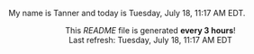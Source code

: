 My name is Tanner and today is Tuesday, July 18, 11:17 AM EDT.

<p align="center">This <i>README</i> file is generated <b>every 3 hours</b>!</br>Last refresh: Tuesday, July 18, 11:17 AM EDT<br /></p>
